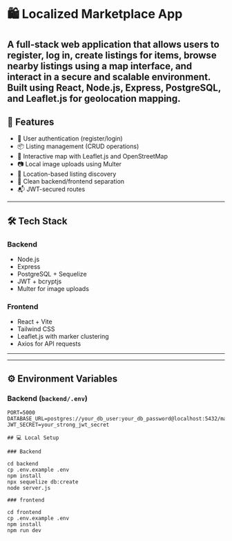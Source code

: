 # 🛍️ Localized Marketplace App

A full-stack web application that allows users to register, log in, create listings for items, browse nearby listings using a map interface, and interact in a secure and scalable environment. Built using **React**, **Node.js**, **Express**, **PostgreSQL**, and **Leaflet.js** for geolocation mapping.
---

## 🚀 Features

- 🔐 User authentication (register/login)
- 📦 Listing management (CRUD operations)
- 📍 Interactive map with Leaflet.js and OpenStreetMap
- 📷 Local image uploads using Multer
- 📡 Location-based listing discovery
- 📂 Clean backend/frontend separation
- 📬 JWT-secured routes

---

## 🛠️ Tech Stack

### Backend
- Node.js
- Express
- PostgreSQL + Sequelize
- JWT + bcryptjs
- Multer for image uploads

### Frontend
- React + Vite
- Tailwind CSS
- Leaflet.js with marker clustering
- Axios for API requests

---

---

## ⚙️ Environment Variables

### Backend (`backend/.env`)
```env
PORT=5000
DATABASE_URL=postgres://your_db_user:your_db_password@localhost:5432/marketplace_db
JWT_SECRET=your_strong_jwt_secret

## 💻 Local Setup

### Backend

cd backend
cp .env.example .env
npm install
npx sequelize db:create
node server.js

### frontend

cd frontend
cp .env.example .env
npm install
npm run dev


